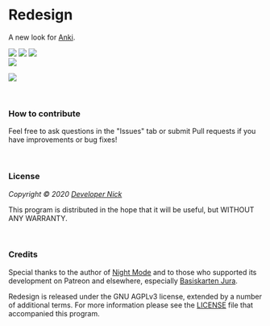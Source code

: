 # Redesign
A new look for [Anki](https://apps.ankiweb.net/).


<a title="Rate on AnkiWeb" href="https://ankiweb.net/shared/info/1914733489"><img src="https://img.shields.io/badge/Anki%20Add--on-Rate-blue"></a> <a title="Sponsor me on GitHub!" href="https://github.com/nickdvlpr"><img src="https://img.shields.io/badge/GitHub-Sponsor-ff69b4"></a> <a title="Follow me on Twitter" href="https://twitter.com/nickdvlpr"><img src="https://img.shields.io/badge/Twitter-Follow-2aa9e0"></a>
<br>
<a title="License: GNU AGPLv3" href="https://github.com/nickdvlpr/Redesign/blob/master/LICENSE"><img src="https://img.shields.io/badge/License-GNU%20AGPLv3-green"></a>


![](screenshots/v8.png)

<br>

### How to contribute

Feel free to ask questions in the "Issues" tab or submit Pull requests if you have improvements or bug fixes!

<br>

### License

*Copyright © 2020 [Developer Nick](https://twitter.com/nickdvlpr)*

This program is distributed in the hope that it will be useful, but WITHOUT ANY WARRANTY.

<br>

### Credits

Special thanks to the author of [Night Mode](https://ankiweb.net/shared/info/1496166067) and to those who supported its development on Patreon and elsewhere, especially [Basiskarten Jura](https://www.basiskarten.de/).

Redesign is released under the GNU AGPLv3 license, extended by a number of additional terms. For more information please see the [LICENSE](https://github.com/nickdvlpr/Redesign/blob/master/LICENSE) file that accompanied this program.
